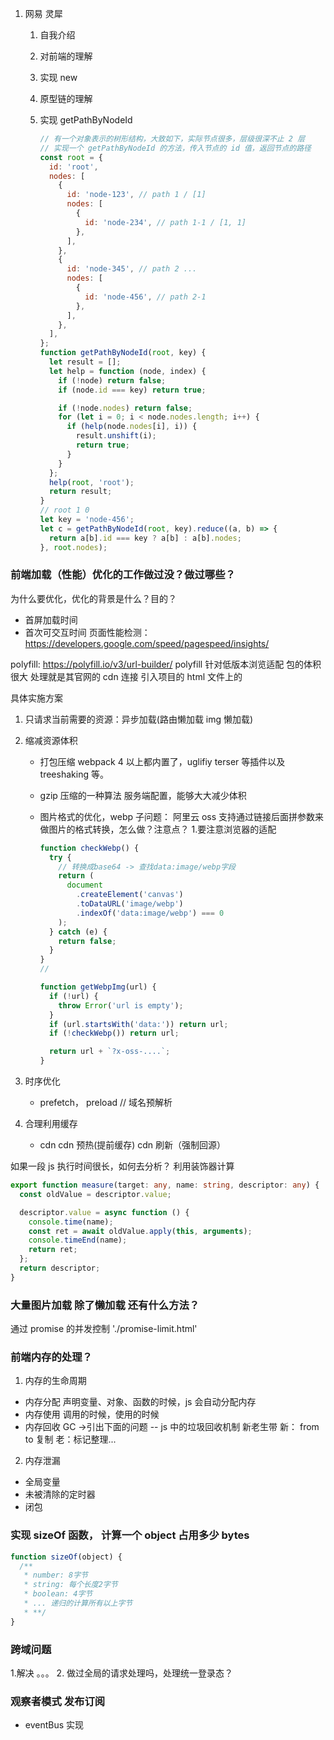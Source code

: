 1. 网易 灵犀

   1. 自我介绍

   2. 对前端的理解

   3. 实现 new

   4. 原型链的理解

   5. 实现 getPathByNodeId

      ```javascript
      // 有一个对象表示的树形结构，大致如下，实际节点很多，层级很深不止 2 层
      // 实现一个 getPathByNodeId 的方法，传入节点的 id 值，返回节点的路径
      const root = {
        id: 'root',
        nodes: [
          {
            id: 'node-123', // path 1 / [1]
            nodes: [
              {
                id: 'node-234', // path 1-1 / [1, 1]
              },
            ],
          },
          {
            id: 'node-345', // path 2 ...
            nodes: [
              {
                id: 'node-456', // path 2-1
              },
            ],
          },
        ],
      };
      function getPathByNodeId(root, key) {
        let result = [];
        let help = function (node, index) {
          if (!node) return false;
          if (node.id === key) return true;

          if (!node.nodes) return false;
          for (let i = 0; i < node.nodes.length; i++) {
            if (help(node.nodes[i], i)) {
              result.unshift(i);
              return true;
            }
          }
        };
        help(root, 'root');
        return result;
      }
      // root 1 0
      let key = 'node-456';
      let c = getPathByNodeId(root, key).reduce((a, b) => {
        return a[b].id === key ? a[b] : a[b].nodes;
      }, root.nodes);
      ```

### 前端加载（性能）优化的工作做过没？做过哪些？

为什么要优化，优化的背景是什么？目的？

- 首屏加载时间
- 首次可交互时间
  页面性能检测：
  https://developers.google.com/speed/pagespeed/insights/

polyfill: https://polyfill.io/v3/url-builder/
polyfill 针对低版本浏览适配 包的体积很大 处理就是其官网的 cdn 连接 引入项目的 html 文件上的

具体实施方案

1. 只请求当前需要的资源：异步加载(路由懒加载 img 懒加载)
2. 缩减资源体积

   - 打包压缩 webpack 4 以上都内置了，uglifiy terser 等插件以及 treeshaking 等。
   - gzip 压缩的一种算法 服务端配置，能够大大减少体积
   - 图片格式的优化，webp
     子问题： 阿里云 oss 支持通过链接后面拼参数来做图片的格式转换，怎么做？注意点？ 1.要注意浏览器的适配

     ```js
     function checkWebp() {
       try {
         // 转换成base64 -> 查找data:image/webp字段
         return (
           document
             .createElement('canvas')
             .toDataURL('image/webp')
             .indexOf('data:image/webp') === 0
         );
       } catch (e) {
         return false;
       }
     }
     //

     function getWebpImg(url) {
       if (!url) {
         throw Error('url is empty');
       }
       if (url.startsWith('data:')) return url;
       if (!checkWebp()) return url;

       return url + `?x-oss-....`;
     }
     ```

3. 时序优化
   - prefetch， preload
   // 域名预解析
   <link rel='dns-prefetch' href="xxx.com">
   <link rel='preload' as='image' href="xxx.com./p.png"
4. 合理利用缓存
   - cdn cdn 预热(提前缓存) cdn 刷新（强制回源）

如果一段 js 执行时间很长，如何去分析？
利用装饰器计算

```ts
export function measure(target: any, name: string, descriptor: any) {
  const oldValue = descriptor.value;

  descriptor.value = async function () {
    console.time(name);
    const ret = await oldValue.apply(this, arguments);
    console.timeEnd(name);
    return ret;
  };
  return descriptor;
}
```

### 大量图片加载 除了懒加载 还有什么方法？

通过 promise 的并发控制
'./promise-limit.html'

### 前端内存的处理？

1. 内存的生命周期

- 内存分配
  声明变量、对象、函数的时候，js 会自动分配内存
- 内存使用
  调用的时候，使用的时候
- 内存回收
  GC ->引出下面的问题
  -- js 中的垃圾回收机制
  新老生带 新： from to 复制 老：标记整理...

2. 内存泄漏

- 全局变量
- 未被清除的定时器
- 闭包

### 实现 sizeOf 函数， 计算一个 object 占用多少 bytes

```js
function sizeOf(object) {
  /**
   * number: 8字节
   * string: 每个长度2字节
   * boolean: 4字节
   * ... 递归的计算所有以上字节
   * **/
}
```

### 跨域问题

1.解决 。。。 2. 做过全局的请求处理吗，处理统一登录态？

### 观察者模式 发布订阅

- eventBus 实现
